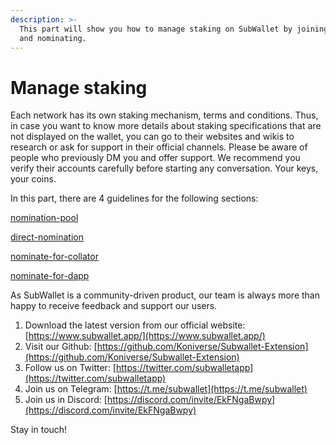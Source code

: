 ```yaml
---
description: >-
  This part will show you how to manage staking on SubWallet by joining pools
  and nominating.
---
```


# Manage staking

Each network has its own staking mechanism, terms and conditions. Thus, in case you want to know more details about staking specifications that are not displayed on the wallet, you can go to their websites and wikis to research or ask for support in their official channels. Please be aware of people who previously DM you and offer support. We recommend you verify their accounts carefully before starting any conversation. Your keys, your coins.

In this part, there are 4 guidelines for the following sections:

[nomination-pool](nomination-pool/ "mention")

[direct-nomination](direct-nomination/ "mention")

[nominate-for-collator](nominate-for-collator/ "mention")

[nominate-for-dapp](nominate-for-dapp/ "mention")

As SubWallet is a community-driven product, our team is always more than happy to receive feedback and support our users.

1. Download the latest version from our official website: [https://www.subwallet.app/](https://www.subwallet.app/)
2. Visit our Github: [https://github.com/Koniverse/Subwallet-Extension](https://github.com/Koniverse/Subwallet-Extension)
3. Follow us on Twitter: [https://twitter.com/subwalletapp](https://twitter.com/subwalletapp)
4. Join us on Telegram: [https://t.me/subwallet](https://t.me/subwallet)
5. Join us in Discord: [https://discord.com/invite/EkFNgaBwpy](https://discord.com/invite/EkFNgaBwpy)

Stay in touch!

